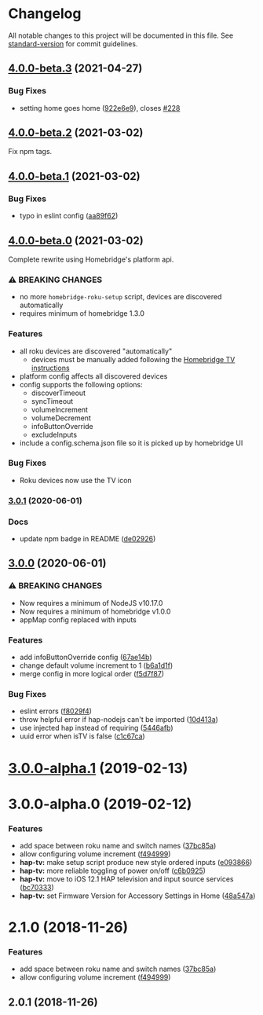 # Changelog

All notable changes to this project will be documented in this file. See [standard-version](https://github.com/conventional-changelog/standard-version) for commit guidelines.

## [4.0.0-beta.3](https://github.com/bschlenk/homebridge-roku/compare/v4.0.0-beta.2...v4.0.0-beta.3) (2021-04-27)


### Bug Fixes

* setting home goes home ([922e6e9](https://github.com/bschlenk/homebridge-roku/commit/922e6e90483108af696baa06c6dc2fcaff839610)), closes [#228](https://github.com/bschlenk/homebridge-roku/issues/228)

## [4.0.0-beta.2](https://github.com/bschlenk/homebridge-roku/compare/v4.0.0-beta.1...v4.0.0-beta.2) (2021-03-02)


Fix npm tags.

## [4.0.0-beta.1](https://github.com/bschlenk/homebridge-roku/compare/v4.0.0-beta.0...v4.0.0-beta.1) (2021-03-02)


### Bug Fixes

* typo in eslint config ([aa89f62](https://github.com/bschlenk/homebridge-roku/commit/aa89f62bc781901d2717e983ac23f1d765549b56))

## [4.0.0-beta.0](https://github.com/bschlenk/homebridge-roku/compare/v3.0.0-alpha.1...v4.0.0-beta.0) (2021-03-02)

Complete rewrite using Homebridge's platform api.

### ⚠ BREAKING CHANGES

* no more `homebridge-roku-setup` script, devices are discovered automatically
* requires minimum of homebridge 1.3.0

### Features

* all roku devices are discovered "automatically"
  * devices must be manually added following the [Homebridge TV instructions][1]
* platform config affects all discovered devices
* config supports the following options:
  * discoverTimeout
  * syncTimeout
  * volumeIncrement
  * volumeDecrement
  * infoButtonOverride
  * excludeInputs
* include a config.schema.json file so it is picked up by homebridge UI

### Bug Fixes

* Roku devices now use the TV icon

[1]: https://github.com/homebridge/homebridge/wiki/Connecting-Homebridge-To-HomeKit#how-to-add-homebridge-cameras--tvs


### [3.0.1](https://github.com/bschlenk/homebridge-roku/compare/v3.0.0...v3.0.1) (2020-06-01)


### Docs

* update npm badge in README ([de02926](https://github.com/bschlenk/homebridge-roku/commit/de029267bfe05750ab787e977fc2c18bb2a22ae8))


## [3.0.0](https://github.com/bschlenk/homebridge-roku/compare/v3.0.0-alpha.1...v3.0.0) (2020-06-01)


### ⚠ BREAKING CHANGES

* Now requires a minimum of NodeJS v10.17.0
* Now requires a minimum of homebridge v1.0.0
* appMap config replaced with inputs

### Features

* add infoButtonOverride config ([67ae14b](https://github.com/bschlenk/homebridge-roku/commit/67ae14b7e058d627635f0012d9b457930ea44cfc))
* change default volume increment to 1 ([b6a1d1f](https://github.com/bschlenk/homebridge-roku/commit/b6a1d1f952bbc74713a51e015006b9b27e09a9ea))
* merge config in more logical order ([f5d7f87](https://github.com/bschlenk/homebridge-roku/commit/f5d7f8762a944430e9c093fec09c600fbbfbae1b))


### Bug Fixes

* eslint errors ([f8029f4](https://github.com/bschlenk/homebridge-roku/commit/f8029f4b244cc9549942f575a25b66ee28454168))
* throw helpful error if hap-nodejs can't be imported ([10d413a](https://github.com/bschlenk/homebridge-roku/commit/10d413ade2bf5942d9befef0806deacd6aa67904))
* use injected hap instead of requiring ([5446afb](https://github.com/bschlenk/homebridge-roku/commit/5446afb8971f4cd4a148a1086f53333f692c60d8))
* uuid error when isTV is false ([c1c67ca](https://github.com/bschlenk/homebridge-roku/commit/c1c67ca833206671387c6d7fdb9536ff846e0c0f))

<a name="3.0.0-alpha.1"></a>
# [3.0.0-alpha.1](https://github.com/bschlenk/homebridge-roku/compare/v3.0.0-alpha.0...v3.0.0-alpha.1) (2019-02-13)



<a name="3.0.0-alpha.0"></a>
# 3.0.0-alpha.0 (2019-02-12)


### Features

* add space between roku name and switch names ([37bc85a](https://github.com/bschlenk/homebridge-roku/commit/37bc85a))
* allow configuring volume increment ([f494999](https://github.com/bschlenk/homebridge-roku/commit/f494999))
* **hap-tv:** make setup script produce new style ordered inputs ([e093866](https://github.com/bschlenk/homebridge-roku/commit/e093866))
* **hap-tv:** more reliable toggling of power on/off ([c6b0925](https://github.com/bschlenk/homebridge-roku/commit/c6b0925))
* **hap-tv:** move to iOS 12.1 HAP television and input source services ([bc70333](https://github.com/bschlenk/homebridge-roku/commit/bc70333))
* **hap-tv:** set Firmware Version for Accessory Settings in Home ([48a547a](https://github.com/bschlenk/homebridge-roku/commit/48a547a))



<a name="2.1.0"></a>
# 2.1.0 (2018-11-26)


### Features

* add space between roku name and switch names ([37bc85a](https://github.com/bschlenk/homebridge-roku/commit/37bc85a))
* allow configuring volume increment ([f494999](https://github.com/bschlenk/homebridge-roku/commit/f494999))



<a name="2.0.1"></a>
## 2.0.1 (2018-11-26)
